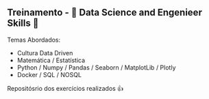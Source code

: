 ## Treinamento - :rocket: Data Science and Engenieer Skills :rocket:

Temas Abordados:

- Cultura Data Driven
- Matemática / Estatística
- Python / Numpy / Pandas / Seaborn / MatplotLib / Plotly
- Docker / SQL / NOSQL

Repositósrio dos exercícios realizados :+1:
